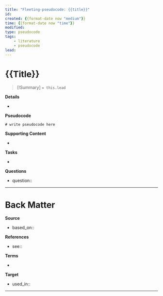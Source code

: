 ```yaml
---
title: "Fleeting-pseudocode: {{title}}"
id:
created: {{format-date now "medium"}}
time: {{format-date now "time"}}
modified:
type: pseudocode
tags:
    - literature
    - pseudocode
lead:
---
```


# {{Title}}
<!--  Clear and descriptive title -->
> [!Summary]
> `= this.lead`

**Details**
<!-- Main content in body of my note  -->
- 


**Pseudocode**
<!-- Supporting content in tail of my note  -->
```
# write pseudocode here
```

**Supporting Content**
<!-- Supporting content in tail of my note  -->
- 



**Tasks**
<!-- What remains to be done with this note? --> 
- 

**Questions**
<!-- What remains for you to consider? --> 
- question::

---
# Back Matter

**Source**
<!-- Always keep a link to the source- --> 
- based_on::

**References**
<!-- Links to pages not referenced in the content. -->
- see:: 

**Terms**
<!-- Links to definition pages. -->
- 

**Target**
<!-- Link to project note or externaly published content. -->
- used_in::

---
